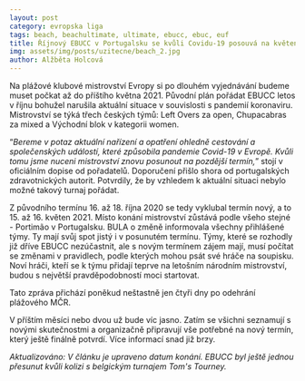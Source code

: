 ```yaml
---
layout: post
category: evropska liga
tags: beach, beachultimate, ultimate, ebucc, ebuc, euf
title: Říjnový EBUCC v Portugalsku se kvůli Covidu-19 posouvá na květen
img: assets/img/posts/uzitecne/beach_2.jpg
author: Alžběta Holcová
---
```

Na plážové klubové mistrovství Evropy si po dlouhém vyjednávání budeme muset počkat až do příštího května 2021. Původní plán pořádat EBUCC letos v říjnu bohužel narušila aktuální situace v souvislosti s pandemií koronaviru. Mistrovství se týká třech českých týmů: Left Overs za open, Chupacabras za mixed a Východní blok v kategorii women.

“*Bereme v potaz aktuální nařízení a opatření ohledně cestování a společenských událostí, které způsobila pandemie Covid-19 v Evropě. Kvůli tomu jsme nuceni mistrovství znovu posunout na pozdější termín,*” stojí v oficiálním dopise od pořadatelů. Doporučení přišlo shora od portugalských zdravotnických autorit. Potvrdily, že by vzhledem k aktuální situaci nebylo možné takový turnaj pořádat.

Z původního termínu 16. až 18. října 2020 se tedy vyklubal termín nový, a to 15. až 16. květen 2021. Místo konání mistrovství zůstává podle všeho stejné - Portimão v Portugalsku. BULA o změně informovala všechny přihlášené týmy. Ty mají svůj spot jistý i v posunutém termínu.
Týmy, které se rozhodly již dříve EBUCC nezúčastnit, ale s novým termínem zájem mají, musí počítat se změnami v pravidlech, podle kterých mohou psát své hráče na soupisku. Noví hráči, kteří se k týmu přidají teprve na letošním národním mistrovství, budou s největší pravděpodobností moci startovat.

Tato zpráva přichází poněkud neštastně jen čtyři dny po odehrání plážového MČR.

V příštím měsíci nebo dvou už bude víc jasno. Zatím se všichni seznamují s novými skutečnostmi a organizačně připravují vše potřebné na nový termín, který ještě finálně potvrdí. Více informací snad již brzy.

*Aktualizováno: V článku je upraveno datum konání. EBUCC byl ještě jednou přesunut kvůli kolizi s belgickým turnajem Tom's Tourney.*

